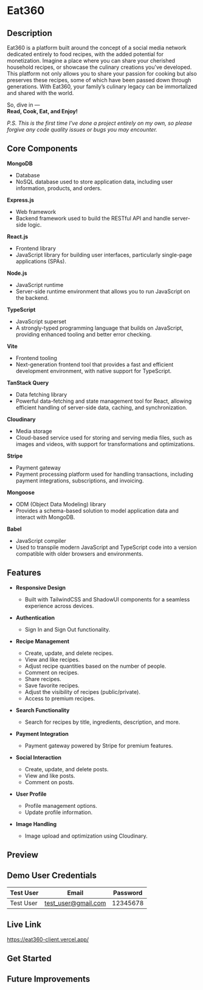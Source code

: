 # Eat360

## Description
  Eat360 is a platform built around the concept of a social media network dedicated entirely to food recipes, with the added potential for monetization. Imagine a place where you can share your cherished household recipes, or showcase the culinary creations you've developed. This platform not only allows you to share your passion for cooking but also preserves these recipes, some of which have been passed down through generations. With Eat360, your family’s culinary legacy can be immortalized and shared with the world.
  
  So, dive in — <br />
    **Read, Cook, Eat, and Enjoy!**


<em>P.S. This is the first time I've done a project entirely on my own, so please forgive any code quality issues or bugs you may encounter.</em>


## Core Components
**MongoDB**  
- Database  
- NoSQL database used to store application data, including user information, products, and orders.

**Express.js**  
- Web framework  
- Backend framework used to build the RESTful API and handle server-side logic.

**React.js**  
- Frontend library  
- JavaScript library for building user interfaces, particularly single-page applications (SPAs).

**Node.js**  
- JavaScript runtime  
- Server-side runtime environment that allows you to run JavaScript on the backend.

**TypeScript**  
- JavaScript superset  
- A strongly-typed programming language that builds on JavaScript, providing enhanced tooling and better error checking.

**Vite**  
- Frontend tooling  
- Next-generation frontend tool that provides a fast and efficient development environment, with native support for TypeScript.

**TanStack Query**  
- Data fetching library  
- Powerful data-fetching and state management tool for React, allowing efficient handling of server-side data, caching, and synchronization.

**Cloudinary**  
- Media storage  
- Cloud-based service used for storing and serving media files, such as images and videos, with support for transformations and optimizations.

**Stripe**  
- Payment gateway  
- Payment processing platform used for handling transactions, including payment integrations, subscriptions, and invoicing.

**Mongoose**  
- ODM (Object Data Modeling) library  
- Provides a schema-based solution to model application data and interact with MongoDB.

**Babel**  
- JavaScript compiler  
- Used to transpile modern JavaScript and TypeScript code into a version compatible with older browsers and environments.

## Features

- **Responsive Design**
  - Built with TailwindCSS and ShadowUI components for a seamless experience across devices.
  
- **Authentication**
  - Sign In and Sign Out functionality.

- **Recipe Management**
  - Create, update, and delete recipes.
  - View and like recipes.
  - Adjust recipe quantities based on the number of people.
  - Comment on recipes.
  - Share recipes.
  - Save favorite recipes.
  - Adjust the visibility of recipes (public/private).
  - Access to premium recipes.

- **Search Functionality**
  - Search for recipes by title, ingredients, description, and more.

- **Payment Integration**
  - Payment gateway powered by Stripe for premium features.

- **Social Interaction**
  - Create, update, and delete posts.
  - View and like posts.
  - Comment on posts.

- **User Profile**
  - Profile management options.
  - Update profile information.
  
- **Image Handling**
  - Image upload and optimization using Cloudinary.

 ## Preview
 
 
## Demo User Credentials

| Test User       | Email                   | Password    |
|-----------------|-------------------------|-------------|
| Test User       | test_user@gmail.com     | 12345678    |


## Live Link
https://eat360-client.vercel.app/


## Get Started


## Future Improvements

##
